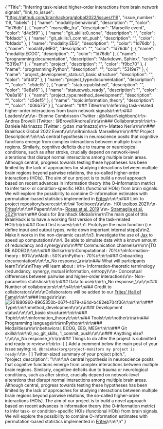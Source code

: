 {
  "Title": "Inferring task-related higher-order interactions from brain network signals",
  "link_to_issue": "https://github.com/brainhackorg/global2022/issues/119",
  "issue_number": 119,
  "labels": [
    {
      "name": "modality:behavioral",
      "description": "",
      "color": "1d76db"
    },
    {
      "name": "marseille_fra",
      "description": "Marseille event",
      "color": "d4c5f9"
    },
    {
      "name": "git_skills:0_none",
      "description": "",
      "color": "bfdadc"
    },
    {
      "name": "git_skills:1_commit_push",
      "description": "",
      "color": "bfdadc"
    },
    {
      "name": "modality:EEG",
      "description": "",
      "color": "1d76db"
    },
    {
      "name": "modality:MEG",
      "description": "",
      "color": "1d76db"
    },
    {
      "name": "modality:ECOG",
      "description": "",
      "color": "1d76db"
    },
    {
      "name": "programming:documentation",
      "description": "Markdown, Sphinx",
      "color": "5319e7"
    },
    {
      "name": "project",
      "description": "",
      "color": "f9bc70"
    },
    {
      "name": "programming:Python",
      "description": "",
      "color": "5319e7"
    },
    {
      "name": "project_development_status:1_basic structure",
      "description": "",
      "color": "bfd4f2"
    },
    {
      "name": "project_type:documentation",
      "description": "",
      "color": "c5def5"
    },
    {
      "name": "status:published",
      "description": "",
      "color": "0e8a16"
    },
    {
      "name": "status:web_ready",
      "description": "",
      "color": "0e8a16"
    },
    {
      "name": "project_type:method_development",
      "description": "",
      "color": "c5def5"
    },
    {
      "name": "topic:information_theory",
      "description": "",
      "color": "006b75"
    }
  ],
  "content": "### Title\r\n\r\nInferring task-related higher-order interactions from brain network signals\r\n\r\n### Leaders\r\n\r\n- Etienne Combrisson (Twitter : @kNearNeighbors)\r\n- Andrea Brovelli (Twitter : @BrovelliAndrea)\r\n\r\n### Collaborators\r\n\r\n- Daniele Marinazzo (Twitter : @dan_marinazzo)\r\n- Matteo Neri\r\n\r\n### Brainhack Global 2022 Event\r\n\r\nBrainhack Marseille\r\n\r\n### Project Description\r\n\r\nA central hypothesis in neuroscience posits that cognitive functions emerge from complex interactions between multiple brain regions. Similarly, cognitive deficits due to trauma or neurological conditions, such as after stroke, crucially depend on network-level alterations that disrupt normal interactions among multiple brain areas. Although central, progress towards testing these hypotheses has been limited by the lack of approaches for studying interactions between multiple brain regions beyond pairwise relations, the so-called higher-order interactions (HOIs). The aim of our project is to build a novel approach based on recent advances in information theory (the O-information metric) to infer task- or condition-specific HOIs (functional HOIs) from brain signals. We will explore the possibility to combine O-information estimates with permutation-based statistics implemented in [Frites](https://github.com/brainets/frites)\r\n\r\n### Link to project repository/sources\r\n\r\n# Toolboxes\r\n\r\n- [HOI toolbox 2021](https://github.com/brainets/hoi_bhk)\r\n- [Frites](https://github.com/brainets/frites)\r\n\r\n# Papers\r\n\r\n-  [Rosas et al. 2019](https://journals.aps.org/pre/abstract/10.1103/PhysRevE.100.032305) \r\n- [Stramaglia et al. 2021](https://www.frontiersin.org/articles/10.3389/fphys.2020.595736/full)\r\n\r\n### Goals for Brainhack Global\r\n\r\nThe main goal of this BrainHack is to have a working first version of the task-related HOI\r\n\r\n### Good first issues\r\n\r\n1. Prototype the main function (i.e. define input and output types, write down important internal steps)\r\n2. Make it works in the non-dynamic case\r\n3. Investigate the use of [Jax](https://github.com/google/jax) to speed up computations\r\n4. Be able to simulate data with a known amount of redundancy and synergy\r\n\r\n### Communication channels\r\n\r\n[TO BE ADDED]\r\n\r\n### Skills\r\n\r\nComputational : 70%\r\nInformation-theory : 60%\r\nMath : 50%\r\nPython : 70%\r\n\r\n### Onboarding documentation\r\n\r\n_No response_\r\n\r\n### What will participants learn?\r\n\r\nThey will learn about : \r\n- Information-theoretic terminology (redundancy, synergy, mutual information, entropy)\r\n- Conceptual differences between pairwise and higher-order interactions\r\n- Non-parametric statistics\r\n\r\n### Data to use\r\n\r\n_No response_\r\n\r\n### Number of collaborators\r\n\r\n4\r\n\r\n### Credit to collaborators\r\n\r\nCollaborators will be added to our [Frites' Hall of Fame](https://brainets.github.io/frites/overview/ovw_community.html#authors-and-contributors)\r\n\r\n### Image\r\n\r\n![201880960-8965350b-067f-4079-a64d-b482eb704f36](https://user-images.githubusercontent.com/15892073/202182218-f527ce37-773d-4591-b259-194c8211766d.png)\r\n\r\n\r\n### Type\r\n\r\nmethod_development\r\n\r\n### Development status\r\n\r\n1_basic structure\r\n\r\n### Topic\r\n\r\ninformation_theory\r\n\r\n### Tools\r\n\r\nother\r\n\r\n### Programming language\r\n\r\nPython\r\n\r\n### Modalities\r\n\r\nbehavioral, ECOG, EEG, MEG\r\n\r\n### Git skills\r\n\r\n0_no_git_skills, 1_commit_push\r\n\r\n### Anything else?\r\n\r\n_No response_\r\n\r\n### Things to do after the project is submitted and ready to review.\r\n\r\n- [ ] Add a comment below the main post of your issue saying: `Hi @brainhackorg/project-monitors my project is ready!`\r\n- [ ] Twitter-sized summary of your project pitch.",
  "project_description": "\r\n\r\nA central hypothesis in neuroscience posits that cognitive functions emerge from complex interactions between multiple brain regions. Similarly, cognitive deficits due to trauma or neurological conditions, such as after stroke, crucially depend on network-level alterations that disrupt normal interactions among multiple brain areas. Although central, progress towards testing these hypotheses has been limited by the lack of approaches for studying interactions between multiple brain regions beyond pairwise relations, the so-called higher-order interactions (HOIs). The aim of our project is to build a novel approach based on recent advances in information theory (the O-information metric) to infer task- or condition-specific HOIs (functional HOIs) from brain signals. We will explore the possibility to combine O-information estimates with permutation-based statistics implemented in [Frites](https://github.com/brainets/frites)\r\n\r\n"
}
